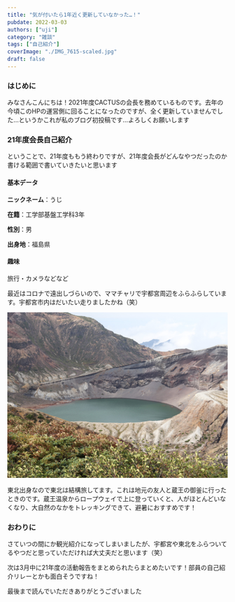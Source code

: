```yaml
---
title: "気が付いたら1年近く更新していなかった…！"
pubdate: 2022-03-03
authors: ["uji"]
category: "雑談"
tags: ["自己紹介"]
coverImage: "./IMG_7615-scaled.jpg"
draft: false
---
```


### **はじめに**

みなさんこんにちは！2021年度CACTUSの会長を務めているものです。去年の今頃このHPの運営側に回ることになったのですが、全く更新していませんでした…というかこれが私のブログ初投稿です…よろしくお願いします

### 21年度会長自己紹介

ということで、21年度ももう終わりですが、21年度会長がどんなやつだったのか書ける範囲で書いていきたいと思います

#### 基本データ

**ニックネーム**：うじ

**在籍**：工学部基盤工学科3年

**性別**：男

**出身地**：福島県

#### 趣味

旅行・カメラなどなど

最近はコロナで遠出しづらいので、ママチャリで宇都宮周辺をふらふらしています。宇都宮市内はだいたい走りましたかね（笑）

![](./IMG_7615-scaled.jpg)

東北出身なので東北は結構旅してます。これは地元の友人と蔵王の御釜に行ったときのです。蔵王温泉からロープウェイで上に登っていくと、人がほとんどいなくなり、大自然のなかをトレッキングできて、避暑におすすめです！

### おわりに

さていつの間にか観光紹介になってしまいましたが、宇都宮や東北をふらついてるやつだと思っていただければ大丈夫だと思います（笑）

次は3月中に21年度の活動報告をまとめられたらまとめたいです！部員の自己紹介リレーとかも面白そうですね！

最後まで読んでいただきありがとうございました
